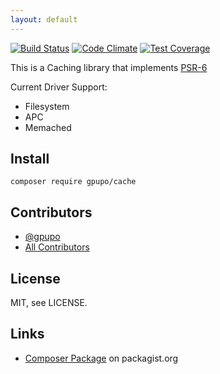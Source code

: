 ```yaml
---
layout: default
---
```

[![Build Status](https://secure.travis-ci.org/gpupo/cache.png?branch=master)](http://travis-ci.org/gpupo/cache)
[![Code Climate](https://codeclimate.com/github/gpupo/cache/badges/gpa.svg)](https://codeclimate.com/github/gpupo/cache)
[![Test Coverage](https://codeclimate.com/github/gpupo/cache/badges/coverage.svg)](https://codeclimate.com/github/gpupo/cache/coverage)

This is a Caching library that implements [PSR-6](https://github.com/php-fig/fig-standards/blob/master/proposed/cache.md)


Current Driver Support:

* Filesystem
* APC
* Memached


## Install

    composer require gpupo/cache

## Contributors

- [@gpupo](https://github.com/gpupo)
- [All Contributors](https://github.com/gpupo/cache/contributors)

## License

MIT, see LICENSE.

## Links

* [Composer Package](https://packagist.org/packages/gpupo/cache) on packagist.org
